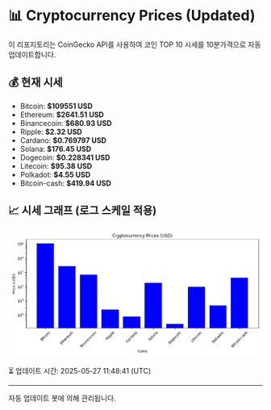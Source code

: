 
# 📊 Cryptocurrency Prices (Updated)

이 리포지토리는 CoinGecko API를 사용하여 코인 TOP 10 시세를 10분가격으로 자동 업데이트합니다.

## 💰 현재 시세
- Bitcoin: **$109551 USD**
- Ethereum: **$2641.51 USD**
- Binancecoin: **$680.93 USD**
- Ripple: **$2.32 USD**
- Cardano: **$0.769797 USD**
- Solana: **$176.45 USD**
- Dogecoin: **$0.228341 USD**
- Litecoin: **$95.38 USD**
- Polkadot: **$4.55 USD**
- Bitcoin-cash: **$419.94 USD**

## 📈 시세 그래프 (로그 스케일 적용)
![Crypto Prices](crypto_prices.png)

⏳ 업데이트 시간: 2025-05-27 11:48:41 (UTC)

---
자동 업데이트 봇에 의해 관리됩니다.
